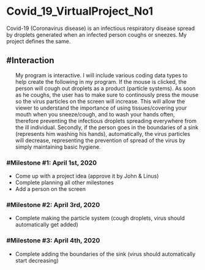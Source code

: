# Covid_19_VirtualProject_No1

Covid-19 (Coronavirus disease) is an infectious respiratory disease spread by droplets generated when an infected person coughs or sneezes. My project defines the same.

<h2>#Interaction</h2>
<ul>
My program is interactive. I will include various coding data types to help create the following in my program. If the mouse is clicked, the person will cough out droplets as a product (particle systems). As soon as he coughs, the user has to make sure to continously press the mouse so the virus particles on the screen will increase. This will allow the viewer to understand the importance of using tissues/covering your mouth when you sneeze/cough, and to wash your hands often, therefore preventing the infectious droplets spreading everywhere from the ill individual. Secondly, if the person goes in the boundaries of a sink (represents him washing his hands), automatically, the virus particles will decrease, representing the prevention of spread of the virus by simply maintaining basic hygiene.
</ul>

<h3>#Milestone #1: April 1st, 2020</h3>
<ul>
<li> Come up with a project idea (approve it by John & Linus) </li>
<li> Complete planning all other milestones </li>
<li> Add a person on the screen </li>
</ul>

<h3>#Milestone #2: April 3rd, 2020</h3>
<ul>
<li> Complete making the particle system (cough droplets, virus should automatically get added) </li>
</ul>

<h3>#Milestone #3: April 4th, 2020</h3>
<ul>
<li> Complete adding the boundaries of the sink (virus should automatically start decreasing) </li>
</ul>
